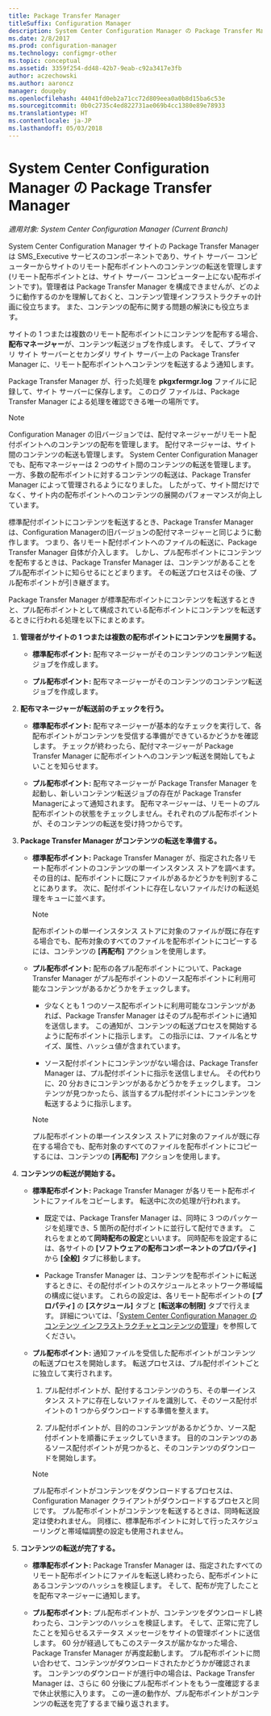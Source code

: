```yaml
---
title: Package Transfer Manager
titleSuffix: Configuration Manager
description: System Center Configuration Manager の Package Transfer Manager がサイト サーバーからリモート配布ポイントにコンテンツを転送する方法を説明します。
ms.date: 2/8/2017
ms.prod: configuration-manager
ms.technology: configmgr-other
ms.topic: conceptual
ms.assetid: 3359f254-dd48-42b7-9eab-c92a3417e3fb
author: aczechowski
ms.author: aaroncz
manager: dougeby
ms.openlocfilehash: 44041fd0eb2a71cc72d809eea0a0b8d15ba6c53e
ms.sourcegitcommit: 0b0c2735c4ed822731ae069b4cc1380e89e78933
ms.translationtype: HT
ms.contentlocale: ja-JP
ms.lasthandoff: 05/03/2018
---
```

# <a name="package-transfer-manager-in-system-center-configuration-manager"></a>System Center Configuration Manager の Package Transfer Manager

*適用対象: System Center Configuration Manager (Current Branch)*

System Center Configuration Manager サイトの Package Transfer Manager は SMS_Executive サービスのコンポーネントであり、サイト サーバー コンピューターからサイトのリモート配布ポイントへのコンテンツの転送を管理します (リモート配布ポイントとは、サイト サーバー コンピューター上にない配布ポイントです)。管理者は Package Transfer Manager を構成できませんが、どのように動作するのかを理解しておくと、コンテンツ管理インフラストラクチャの計画に役立ちます。 また、コンテンツの配布に関する問題の解決にも役立ちます。


サイトの 1 つまたは複数のリモート配布ポイントにコンテンツを配布する場合、**配布マネージャー**が、コンテンツ転送ジョブを作成します。 そして、プライマリ サイト サーバーとセカンダリ サイト サーバー上の Package Transfer Manager に、リモート配布ポイントへコンテンツを転送するよう通知します。

 Package Transfer Manager が、行った処理を **pkgxfermgr.log** ファイルに記録して、サイト サーバーに保存します。 このログ ファイルは、Package Transfer Manager による処理を確認できる唯一の場所です。  

> [!NOTE]  
>  Configuration Manager の旧バージョンでは、配付マネージャーがリモート配付ポイントへのコンテンツの配布を管理します。 配付マネージャーは、サイト間のコンテンツの転送も管理します。 System Center Configuration Manager でも、配布マネージャーは 2 つのサイト間のコンテンツの転送を管理します。 一方、多数の配布ポイントに対するコンテンツの転送は、Package Transfer Manager によって管理されるようになりました。 したがって、サイト間だけでなく、サイト内の配布ポイントへのコンテンツの展開のパフォーマンスが向上しています。  

標準配付ポイントにコンテンツを転送するとき、Package Transfer Manager は、Configuration Managerの旧バージョンの配付マネージャーと同じように動作します。 つまり、各リモート配付ポイントへのファイルの転送に、Package Transfer Manager 自体が介入します。 しかし、プル配布ポイントにコンテンツを配布するときは、Package Transfer Manager は、コンテンツがあることをプル配布ポイントに知らせるにとどまります。 その転送プロセスはその後、プル配布ポイントが引き継ぎます。  

Package Transfer Manager が標準配布ポイントにコンテンツを転送するときと、プル配布ポイントとして構成されている配布ポイントにコンテンツを転送するときに行われる処理を以下にまとめます。
1.  **管理者がサイトの 1 つまたは複数の配布ポイントにコンテンツを展開する。**  

    -   **標準配布ポイント:** 配布マネージャーがそのコンテンツのコンテンツ転送ジョブを作成します。  

    -   **プル配布ポイント:** 配布マネージャーがそのコンテンツのコンテンツ転送ジョブを作成します。  

2.  **配布マネージャーが転送前のチェックを行う。**  

    -   **標準配布ポイント:** 配布マネージャーが基本的なチェックを実行して、各配布ポイントがコンテンツを受信する準備ができているかどうかを確認します。 チェックが終わったら、配付マネージャーが Package Transfer Manager に配布ポイントへのコンテンツ転送を開始してもよいことを知らせます。  

    -   **プル配布ポイント:** 配布マネージャーが Package Transfer Manager を起動し、新しいコンテンツ転送ジョブの存在が Package Transfer Managerによって通知されます。 配布マネージャーは、リモートのプル配布ポイントの状態をチェックしません。それぞれのプル配布ポイントが、そのコンテンツの転送を受け持つからです。  

3.  **Package Transfer Manager がコンテンツの転送を準備する。**  

    -   **標準配布ポイント:** Package Transfer Manager が、指定された各リモート配布ポイントのコンテンツの単一インスタンス ストアを調べます。 その目的は、配布ポイントに既にファイルがあるかどうかを判別することにあります。 次に、配付ポイントに存在しないファイルだけの転送処理をキューに並べます。  

        > [!NOTE]  
        >  配布ポイントの単一インスタンス ストアに対象のファイルが既に存在する場合でも、配布対象のすべてのファイルを配布ポイントにコピーするには、コンテンツの **[再配布]** アクションを使用します。  

    -   **プル配布ポイント:** 配布の各プル配布ポイントについて、Package Transfer Manager がプル配布ポイントのソース配布ポイントに利用可能なコンテンツがあるかどうかをチェックします。  

        -   少なくとも 1 つのソース配布ポイントに利用可能なコンテンツがあれば、Package Transfer Manager はそのプル配布ポイントに通知を送信します。 この通知が、コンテンツの転送プロセスを開始するように配布ポイントに指示します。 この指示には、ファイル名とサイズ、属性、ハッシュ値が含まれています。  

        -   ソース配付ポイントにコンテンツがない場合は、Package Transfer Manager は、プル配付ポイントに指示を送信しません。 その代わりに、20 分おきにコンテンツがあるかどうかをチェックします。 コンテンツが見つかったら、該当するプル配付ポイントにコンテンツを転送するように指示します。  

        > [!NOTE]  
        >  プル配布ポイントの単一インスタンス ストアに対象のファイルが既に存在する場合でも、配布対象のすべてのファイルを配布ポイントにコピーするには、コンテンツの **[再配布]** アクションを使用します。  

4.  **コンテンツの転送が開始する。**  

    -   **標準配布ポイント:** Package Transfer Manager が各リモート配布ポイントにファイルをコピーします。 転送中に次の処理が行われます。  

        -   既定では、Package Transfer Manager は、同時に 3 つのパッケージを処理でき、5 箇所の配付ポイントに並行して配付できます。 これらをまとめて**同時配布の設定**といいます。 同時配布を設定するには、各サイトの **[ソフトウェアの配布コンポーネントのプロパティ]** から **[全般]** タブに移動します。  

        -   Package Transfer Manager は、コンテンツを配布ポイントに転送するときに、その配付ポイントのスケジュールとネットワーク帯域幅の構成に従います。 これらの設定は、各リモート配布ポイントの **[プロパティ]** の **[スケジュール]** タブと **[転送率の制限]** タブで行えます。 詳細については、「[System Center Configuration Manager のコンテンツ インフラストラクチャとコンテンツの管理](../../../core/servers/deploy/configure/manage-content-and-content-infrastructure.md)」を参照してください。  

    -   **プル配布ポイント:** 通知ファイルを受信した配布ポイントがコンテンツの転送プロセスを開始します。 転送プロセスは、プル配付ポイントごとに独立して実行されます。  

        1.   プル配付ポイントが、配付するコンテンツのうち、その単一インスタンス ストアに存在しないファイルを識別して、そのソース配付ポイントの 1 つからダウンロードする準備を整えます。  

        2.   プル配付ポイントが、目的のコンテンツがあるかどうか、ソース配付ポイントを順番にチェックしていきます。 目的のコンテンツのあるソース配付ポイントが見つかると、そのコンテンツのダウンロードを開始します。  

        > [!NOTE]  
        >  プル配布ポイントがコンテンツをダウンロードするプロセスは、Configuration Manager クライアントがダウンロードするプロセスと同じです。 プル配布ポイントがコンテンツを転送するときは、同時転送設定は使われません。 同様に、標準配布ポイントに対して行ったスケジューリングと帯域幅調整の設定も使用されません。  

5.  **コンテンツの転送が完了する。**  

    -   **標準配布ポイント:** Package Transfer Manager は、指定されたすべてのリモート配布ポイントにファイルを転送し終わったら、配布ポイントにあるコンテンツのハッシュを検証します。 そして、配布が完了したことを配布マネージャーに通知します。  

    -   **プル配布ポイント:** プル配布ポイントが、コンテンツをダウンロードし終わったら、コンテンツのハッシュを検証します。 そして、正常に完了したことを知らせるステータス メッセージをサイトの管理ポイントに送信します。 60 分が経過してもこのステータスが届かなかった場合、Package Transfer Manager が再度起動します。 プル配布ポイントに問い合わせて、コンテンツがダウンロードされたかどうかが確認されます。 コンテンツのダウンロードが進行中の場合は、Package Transfer Manager は、さらに 60 分後にプル配布ポイントをもう一度確認するまで休止状態に入ります。 この一連の動作が、プル配布ポイントがコンテンツの転送を完了するまで繰り返されます。  
